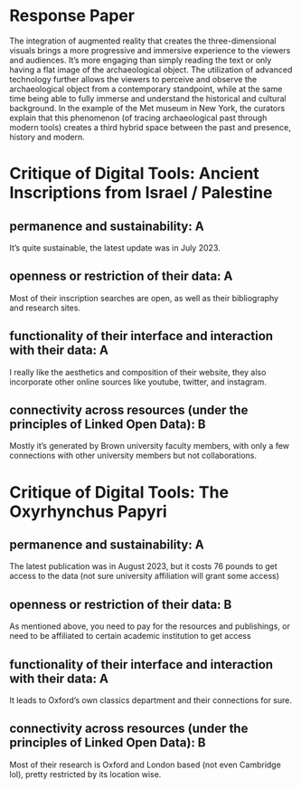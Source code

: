 # Response Paper
The integration of augmented reality that creates the three-dimensional visuals brings a more progressive and immersive experience to the viewers and audiences. It’s more engaging than simply reading the text or only having a flat image of the archaeological object. The utilization of advanced technology further allows the viewers to perceive and observe the archaeological object from a contemporary standpoint, while at the same time being able to fully immerse and understand the historical and cultural background. In the example of the Met museum in New York, the curators explain that this phenomenon (of tracing archaeological past through modern tools) creates a third hybrid space between the past and presence, history and modern. 

# Critique of Digital Tools: Ancient Inscriptions from Israel / Palestine
## permanence and sustainability: A
It’s quite sustainable, the latest update was in July 2023. 
## openness or restriction of their data: A
Most of their inscription searches are open, as well as their bibliography and research sites. 
## functionality of their interface and interaction with their data: A
I really like the aesthetics and composition of their website, they also incorporate other online sources like youtube, twitter, and instagram. 
## connectivity across resources (under the principles of Linked Open Data): B
Mostly it’s generated by Brown university faculty members, with only a few connections with other university members but not collaborations. 

# Critique of Digital Tools: The Oxyrhynchus Papyri
## permanence and sustainability: A
The latest publication was in August 2023, but it costs 76 pounds to get access to the data (not sure university affiliation will grant some access)
## openness or restriction of their data: B
As mentioned above, you need to pay for the resources and publishings, or need to be affiliated to certain academic institution to get access 
## functionality of their interface and interaction with their data: A
It leads to Oxford’s own classics department and their connections for sure. 
## connectivity across resources (under the principles of Linked Open Data): B
Most of their research is Oxford and London based (not even Cambridge lol), pretty restricted by its location wise. 

